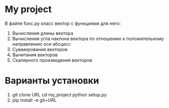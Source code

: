 # My project
В файле func.py класс вектор с функциями для него:
1. Вычисления длины вектора
2. Вычисления угла наклона вектора по отношению к положительному направлению оси абсцисс
3. Суммирования векторов
4. Вычитания векторов
5. Скалярного произведения векторов

# Варианты установки
1. git clone URL
   cd my_project
   python setup.py
2. pip install -e git+URL 
